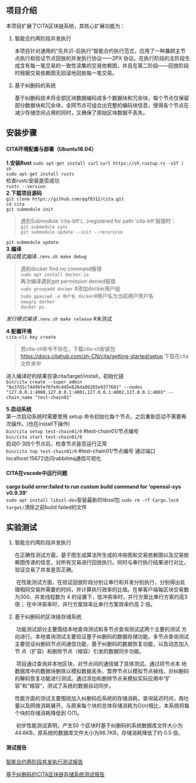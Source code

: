 ## 项目介绍

本项目扩展了CITA区块链系统，其核心扩展功能为：

1. 智能合约两阶段并发执行

   ​		本项目针对通用的“先共识-后执行”智能合约执行范式，应用了一种兼顾主节点执行和验证节点回放的并发执行协议——2PX 协议。在执行阶段的主阶段生成含有每一笔交易的一致性读集的交易依赖图，并且在第二阶段——回放阶段时根据交易依赖图无回滚地回放每一笔交易。

2. 基于纠删码的系统

   ​		基于纠删码技术将全部区块数据编码成多个数据块和冗余块，每个节点仅保留部分数据块和冗余块，全网节点可组合出完整的编码块信息，使得各个节点在减少存储空间占用的同时，又确保了原始区块数据不丢失。

## 安装步骤

#### CITA环境配置与部署（Ubuntu18.04）

**1.安装Rust** 
`sudo apt-get install curl` 
`curl https://sh.rustup.rs -sSf | sh`  
`sudo apt-get install rustc`  
检查rustc安装是否成功  
`rustc --version`  
**2.下载项目源码**  
`git clone https://github.com/qqf0312/cita.git`  
`cd cita`  
`git submodule init`  

>遇到Submodule 'cita-bft'(...)registered for path 'cita-bft'报错时：  
>`git submodule sync`   
>`git submodule update --init --recursive`

`git submodule update`  
**3.编译**  
调试模式编译`./env.sh make debug`  

>遇到docker find no command报错  
>`sudo apt install docker.io`  
>再次编译遇到get permission denied报错  
>`sudo groupadd docker` #添加docker用户组  
>`sudo gpasswd -a 用户名 docker`#用户名为当前用户用户名  
>`newgrp docker`  
>`docker ps`  

*发行模式编译`./env.sh make release`* #未测试  

**4.配置环境**  
`cita-cli key create`  

>若cita-cli命令不存在，下载cita-cli安装包  
>https://docs.citahub.com/zh-CN/cita/getting-started/setup 下载在cita文件夹中  

进入编译好的结果目录cita/target/install，初始化链  
`bin/cita create --super_admin "0x37d1c7449bfe76fe9c445e626da06265e9377601" --nodes "127.0.0.1:4000,127.0.0.1:4001,127.0.0.1:4002,127.0.0.1:4003" --chain_name "test-chain01"`

**5.启动系统**  
第一次启动系统时需要使用 setup 命令初始化每个节点，之后重新启动不需要再次操作。(也在install下操作)  
`bin/cita setup test-chain01/0` #test-chain01/节点编号  
`bin/cita start test-chain01/0`  
启动0-3四个节点后，检查节点是否运行正常  
`bin/cita top test-chain01/0` #test-chain01/节点编号 
通过端口localhost:15672访问rabbitmq通信可视化

#### CITA在vscode中运行问题

**cargo build error:failed to run custom build command for 'openssl-sys v0.9.39'**  
`sudo apt install libssl-dev`安装最新的libssl包
`sudo rm -rf Cargo.lock target/`清除之前build failed的文件

## 实验测试

1. 智能合约两阶段并发执行

   ​		在正确性测试方面，基于图生成算法所生成的冲突图和交易依赖图以及交易依赖图传递的信息，对所有交易进行回放执行。同时与串行执行结果进行对比，验证交易了并发是否正确。 

   ​		在性能测试方面，在验证回放阶段分别让串行和并发分别执行，分别得出处 理相同交易所需要的时间，并计算执行效率的比值。在单客户端每区块交易数为300、并发线程数为 4 的设置下，低冲突率时，并行方案比串行方案约高3倍； 在中冲突率时，并行方案效率比串行方案效率约高 2 倍。

2. 基于纠删码的区块链存储系统

   ​		功能测试部分主要围绕本地查询测试和多节点查询测试这两个主要的测试 方向进行。本地查询测试主要验证基于纠删码的数据存储功能。多节点查询测试 主要验证纠删码节点间通信功能，基于纠删码的数据恢复功能，以及动态加入节 点（扩容）和删除节点（缩容）引发的数据同步功能。 

   ​		项目通过查询非本地区块，对节点间的通信做了具体测试。通过将节点本 地数据库中的数据块删除以模拟数据丢失、暂停节点以模拟节点掉线，对纠删码 的解码恢复功能进行测试。通过添加和删除节点来模拟实际应用中“扩容”和“缩容”，测试了系统的数据自动同步。

   ​		性能方面的测试主要围绕加入纠删码后系统的存储消耗，查询延迟时间，吞吐量以及网络消耗展开。与原来每个块的总体存储消耗为O(n)相比，本系统将每个块的存储消耗降低到 O(1)。

   ​		初步性能测试表明，产生50 个区块时基于纠删码的系统数据库文件大小为44.6KB，原系统的数据库文件大小为96.7KB，存储消耗降低了约 0.5 倍。

#### 测试报告

[智能合约两阶段并发执行测试报告](./test_report/occ.md)

[基于纠删码的CITA区块链存储系统测试报告](./test_report/ec1.md)




